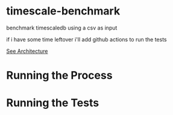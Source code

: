 # timescale-benchmark
 
benchmark timescaledb using a csv as input

if i have some time leftover i'll add github actions to run the tests

[See Architecture](docs/ARCHITECTURE.md)


# Running the Process

# Running the Tests
